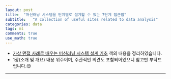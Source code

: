 ```yaml
---
layout: post
title:  "머신러닝 시스템을 단계별로 설계할 수 있는 7단계 접근법"
subtitle:   "A collection of useful sites related to data analysis"
categories: data
tags: ml
comments: true
use_math: true
---
```


- [가상 면접 사례로 배우는 머신러닝 시스템 설계 기초](https://www.yes24.com/Product/Goods/124939147) 책의 내용을 정리하였습니다.
- 1장(소개 및 개요) 내용 위주이며, 주관적인 의견도 포함되어있으니 참고만 부탁드립니다.😊

----------
